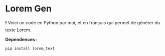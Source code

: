 # Lorem Gen
❗ Voici un code en Python par moi, et en français qui permet de générer du texte Lorem.

__Dépendences :__

```pip install lorem_text```
